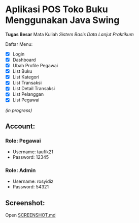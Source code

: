# Aplikasi POS Toko Buku Menggunakan Java Swing

**Tugas Besar** Mata Kuliah _Sistem Basis Data Lanjut Praktikum_

Daftar Menu:

 - [x] Login
 - [x] Dashboard
 - [x] Ubah Profile Pegawai
 - [x] List Buku
  - [x] List Kategori
 - [x] List Transaksi
  - [x] List Detail Transaksi
 - [x] List Pelanggan
 - [x] List Pegawai

_(in progress)_

## Account:

### Role: Pegawai
- Username: taufik21
- Password: 12345

### Role: Admin
- Username: rosyidiz
- Password: 54321

## Screenshot:

  Open [SCREENSHOT.md](SCREENSHOT.md)
